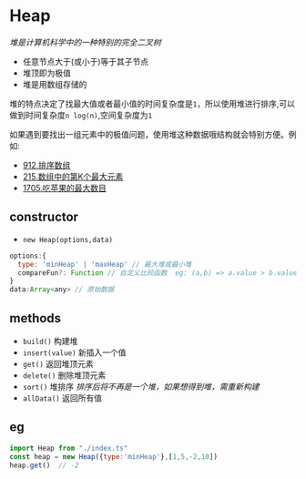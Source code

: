 # Heap   

*堆是计算机科学中的一种特别的完全二叉树*

* 任意节点大于(或小于)等于其子节点   
* 堆顶即为极值    
* 堆是用数组存储的

堆的特点决定了找最大值或者最小值的时间复杂度是`1`，所以使用堆进行排序,可以做到时间复杂度`n log(n)`,空间复杂度为`1`

如果遇到要找出一组元素中的极值问题，使用堆这种数据哦结构就会特别方便。例如:      
* [912.排序数组](https://leetcode-cn.com/problems/sort-an-array/)      
* [215.数组中的第K个最大元素](https://leetcode-cn.com/problems/kth-largest-element-in-an-array/)   
* [1705.吃苹果的最大数目](https://leetcode-cn.com/problems/maximum-number-of-eaten-apples/)  


## constructor  

*  `new Heap(options,data)`   

```js
options:{
  type: 'minHeap' | 'maxHeap' // 最大堆或最小堆
  compareFun?: Function // 自定义比较函数  eg: (a,b) => a.value > b.value 
}
data:Array<any> // 原始数据
```

## methods  

* `build()` 构建堆
* `insert(value)` 新插入一个值   
* `get()`  返回堆顶元素
* `delete()` 删除堆顶元素
* `sort()` 堆排序   *排序后将不再是一个堆，如果想得到堆，需重新构建*
* `allData()` 返回所有值

## eg  

```js
import Heap from "./index.ts" 
const heap = new Heap({type:'minHeap'},[1,5,-2,10])
heap.get()  // -2
```

